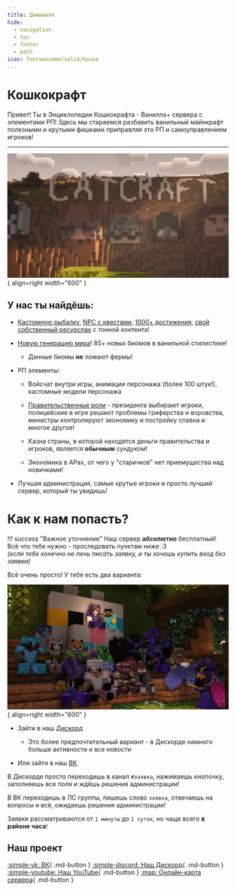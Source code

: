 ```yaml
---
title: Домашняя
hide:
  - navigation
  - toc
  - footer
  - path
icon: fontawesome/solid/house
---
```


<h1 class="purple shadow">Кошкокрафт</h1>

Привет! Ты в Энциклопедии <span class="gold shadow">Кошкокрафта</span> - Ванилла+ сервера с элементами РП! Здесь мы стараемся разбавить ванильный майнкрафт полезными и крутыми фишками приправляя это РП и самоуправлением игроков!

<!-- [ :fontawesome-solid-people-group: Сейчас на сервере <span id="player-count"> ... </span>](https://vk.cc/ct7HsI){ .md-button .md-button--primary }
[ :material-cash: Донатик](https://donate.catcraftmc.ru){ .md-button .md-button--primary }
[ :simple-discord: Наш Дискорд](https://discord.gg/Qfb6NGZkNn){ .md-button .md-button--primary } -->

***

![catcraft](assets/screenshots/catcraft.jpg){ align=right width="600" }

## У нас ты найдёшь:

- [Кастомную рыбалку](../Геймплей/УникальныеФишки/рыбалка/), [NPC с квестами](../Геймплей/УникальныеФишки/npc), [1000+ достижения](../Геймплей/УникальныеФишки/datapacks), [свой собственный ресурспак](../Геймплей/УникальныеФишки/resourcepack) с тонной контента!

- [Новую генерацию мира](../Геймплей/УникальныеФишки/datapacks)! 85+ новых биомов в ванильной стилистике!

    - Данные биомы **не** ломают фермы!

- РП элементы:

    - Войсчат внутри игры, анимации персонажа (более 100 штук!), кастомные модели персонажа

    - [Правительственные роли](../Геймплей/Роллплей/goverment.md) - президента выбирают игроки, полицейские в игре решают проблемы гриферства и воровства, министры контролируют экономику и постройку спавна и многое другое!

    - Казна страны, в которой находятся деньги правительства и игроков, является **обычным** сундуком!

    - Экономика в АРах, от чего у "старичков" нет приемущества над новичками!

- Лучшая администрация, самые крутые игроки и просто лучший сервер, который ты увидишь!



# **Как к нам попасть?**
!!! success "Важное уточнение"
    Наш сервер **абсолютно** бесплатный! Всё что тебе нужно - проследовать пунктам ниже :3<br>
    *(если тебе конечно не лень писать заявку, и ты хочешь купить вход без заявки)*

Всё очень просто! У тебя есть два варианта:

![catcraft](assets/screenshots/players.jpg){ align=right width="600" }

- Зайти в наш [Дискорд](https://discord.gg/Qfb6NGZkNn)

    - Это более предпочтительный вариант - в Дискорде намного больше активности и все новости

- Или зайти в наш [ВК](https://vk.com/catcraftmc)

В Дискорде просто переходишь в канал `#заявка`, нажимаешь кнопочку, заполняешь все поля и ждёшь решения администрации!

В ВК переходишь в ЛС группы, пишешь слово `заявка`, отвечаешь на вопросы и всё, ожидаешь решения администрации!

Заявки рассматриваются от `1 минуты` до `1 суток`, но чаще всего **в районе часа**!

## Наш проект
[:simple-vk: ВК](https://vk.com/catcraftmc){ .md-button }
[:simple-discord: Наш Дискорд](https://discord.gg/Qfb6NGZkNn){ .md-button }
[:simple-youtube: Наш YouTube](https://youtube.com/@catcraftminecraft){ .md-button }
[:map: Онлайн-карта сервера](./Информация/onlinemap.md){ .md-button }